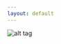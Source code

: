 ```yaml
---
layout: default
---
```


![alt tag](https://raw.githubusercontent.com/wiki/fabiofalci/sconsify/sconsify.png)
